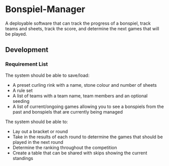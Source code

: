 # Bonspiel-Manager
A deployable software that can track the progress of a bonspiel, track teams and sheets, track the score, and determine the next games that will be played.

## Development
### Requirement List
The system should be able to save/load:
- A preset curling rink with a name, stone colour and number of sheets
- A rule set
- A list of teams with a team name, team members and an optional seeding
- A list of current/ongoing games allowing you to see a bonspiels from the past and bonspiels that are currently being managed

The system should be able to:
- Lay out a bracket or round
- Take in the results of each round to determine the games that should be played in the next round
- Determine the ranking throughout the competition
- Create a table that can be shared with skips showing the current standings
